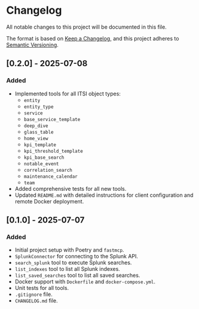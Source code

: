 # Changelog

All notable changes to this project will be documented in this file.

The format is based on [Keep a Changelog](https://keepachangelog.com/en/1.0.0/),
and this project adheres to [Semantic Versioning](https://semver.org/spec/v2.0.0.html).

## [0.2.0] - 2025-07-08

### Added
- Implemented tools for all ITSI object types:
  - `entity`
  - `entity_type`
  - `service`
  - `base_service_template`
  - `deep_dive`
  - `glass_table`
  - `home_view`
  - `kpi_template`
  - `kpi_threshold_template`
  - `kpi_base_search`
  - `notable_event`
  - `correlation_search`
  - `maintenance_calendar`
  - `team`
- Added comprehensive tests for all new tools.
- Updated `README.md` with detailed instructions for client configuration and remote Docker deployment.

## [0.1.0] - 2025-07-07

### Added
- Initial project setup with Poetry and `fastmcp`.
- `SplunkConnector` for connecting to the Splunk API.
- `search_splunk` tool to execute Splunk searches.
- `list_indexes` tool to list all Splunk indexes.
- `list_saved_searches` tool to list all saved searches.
- Docker support with `Dockerfile` and `docker-compose.yml`.
- Unit tests for all tools.
- `.gitignore` file.
- `CHANGELOG.md` file.
